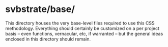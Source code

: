 # svbstrate/base/
This directory houses the very base-level files required to use this CSS methodology. Everything should certainly be customized on a per project basis – even functions, vernacular, etc, if warranted – but the general ideas enclosed in this directory should remain.
